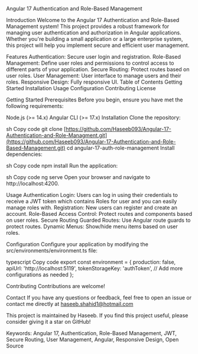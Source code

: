 Angular 17 Authentication and Role-Based Management


Introduction
Welcome to the Angular 17 Authentication and Role-Based Management system! This project provides a robust framework for managing user authentication and authorization in Angular applications. Whether you're building a small application or a large enterprise system, this project will help you implement secure and efficient user management.

Features
Authentication: Secure user login and registration.
Role-Based Management: Define user roles and permissions to control access to different parts of your application.
Secure Routing: Protect routes based on user roles.
User Management: User interface to manage users and their roles.
Responsive Design: Fully responsive UI.
Table of Contents
Getting Started
Installation
Usage
Configuration
Contributing
License

Getting Started
Prerequisites
Before you begin, ensure you have met the following requirements:

Node.js (>= 14.x)
Angular CLI (>= 17.x)
Installation
Clone the repository:

sh
Copy code
git clone [https://github.com/Haseeb093/Angular-17-Authentication-and-Role-Managment.git](https://github.com/Haseeb093/Angular-17-Authentication-and-Role-Based-Management.git)
cd angular-17-auth-role-management
Install dependencies:

sh
Copy code
npm install
Run the application:

sh
Copy code
ng serve
Open your browser and navigate to http://localhost:4200.

Usage
Authentication
Login: Users can log in using their credentials to receive a JWT token which contains Roles for user and you can easily manage roles with.
Registration: New users can register and create an account.
Role-Based Access Control: Protect routes and components based on user roles.
Secure Routing
Guarded Routes: Use Angular route guards to protect routes.
Dynamic Menus: Show/hide menu items based on user roles.

Configuration
Configure your application by modifying the src/environments/environment.ts file:

typescript
Copy code
export const environment = {
  production: false,
  apiUrl: 'http://localhost:5119',
  tokenStorageKey: 'authToken',
  // Add more configurations as needed
};

Contributing
Contributions are welcome! 

Contact
If you have any questions or feedback, feel free to open an issue or contact me directly at haseeb.shahid1@hotmail.com

This project is maintained by Haseeb. If you find this project useful, please consider giving it a star on GitHub!

Keywords: Angular 17, Authentication, Role-Based Management, JWT, Secure Routing, User Management, Angular, Responsive Design, Open Source









